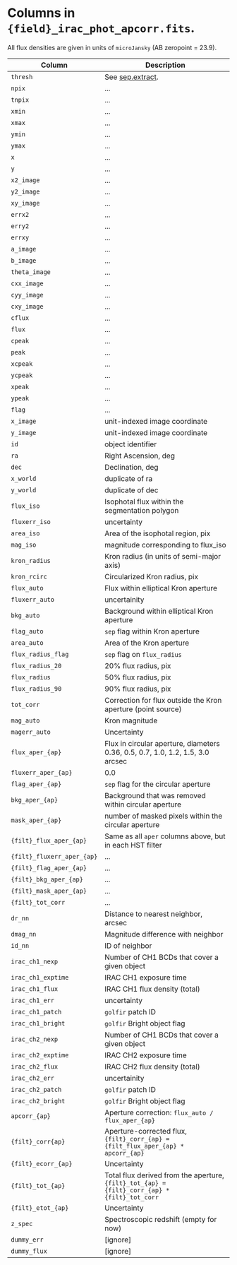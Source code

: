 Columns in ``{field}_irac_phot_apcorr.fits``.
=============================================

All flux densities are given in units of ``microJansky`` (AB zeropoint = 23.9).

|                     Column     |                                                                                          Description |
|     ----------------------     |                                                         -------------------------------------------- |
|                     ``thresh`` |                        See [sep.extract](https://sep.readthedocs.io/en/v1.0.x/api/sep.extract.html). |
|                       ``npix`` |                                                                                                  ... |
|                      ``tnpix`` |                                                                                                  ... |
|                       ``xmin`` |                                                                                                  ... |
|                       ``xmax`` |                                                                                                  ... |
|                       ``ymin`` |                                                                                                  ... |
|                       ``ymax`` |                                                                                                  ... |
|                          ``x`` |                                                                                                  ... |
|                          ``y`` |                                                                                                  ... |
|                   ``x2_image`` |                                                                                                  ... |
|                   ``y2_image`` |                                                                                                  ... |
|                   ``xy_image`` |                                                                                                  ... |
|                      ``errx2`` |                                                                                                  ... |
|                      ``erry2`` |                                                                                                  ... |
|                      ``errxy`` |                                                                                                  ... |
|                    ``a_image`` |                                                                                                  ... |
|                    ``b_image`` |                                                                                                  ... |
|                ``theta_image`` |                                                                                                  ... |
|                  ``cxx_image`` |                                                                                                  ... |
|                  ``cyy_image`` |                                                                                                  ... |
|                  ``cxy_image`` |                                                                                                  ... |
|                      ``cflux`` |                                                                                                  ... |
|                       ``flux`` |                                                                                                  ... |
|                      ``cpeak`` |                                                                                                  ... |
|                       ``peak`` |                                                                                                  ... |
|                     ``xcpeak`` |                                                                                                  ... |
|                     ``ycpeak`` |                                                                                                  ... |
|                      ``xpeak`` |                                                                                                  ... |
|                      ``ypeak`` |                                                                                                  ... |
|                       ``flag`` |                                                                                                  ... |
|                    ``x_image`` |                                                                        unit-indexed image coordinate |
|                    ``y_image`` |                                                                        unit-indexed image coordinate |
|                         ``id`` |                                                                                    object identifier |
|                         ``ra`` |                                                                                 Right Ascension, deg |
|                        ``dec`` |                                                                                     Declination, deg |
|                    ``x_world`` |                                                                                      duplicate of ra |
|                    ``y_world`` |                                                                                     duplicate of dec |
|                   ``flux_iso`` |                                                       Isophotal flux within the segmentation polygon |
|                ``fluxerr_iso`` |                                                                                          uncertainty |
|                   ``area_iso`` |                                                                    Area of the isophotal region, pix |
|                    ``mag_iso`` |                                                                  magnitude corresponding to flux_iso |
|                ``kron_radius`` |                                                            Kron radius (in units of semi-major axis) |
|                 ``kron_rcirc`` |                                                                        Circularized Kron radius, pix |
|                  ``flux_auto`` |                                                                 Flux within elliptical Kron aperture |
|               ``fluxerr_auto`` |                                                                                         uncertainity |
|                   ``bkg_auto`` |                                                           Background within elliptical Kron aperture |
|                  ``flag_auto`` |                                                                      `sep` flag within Kron aperture |
|                  ``area_auto`` |                                                                            Area of the Kron aperture |
|           ``flux_radius_flag`` |                                                                      ``sep`` flag on ``flux_radius`` |
|             ``flux_radius_20`` |                                                                                 20% flux radius, pix |
|                ``flux_radius`` |                                                                                 50% flux radius, pix |
|             ``flux_radius_90`` |                                                                                 90% flux radius, pix |
|                   ``tot_corr`` |                                         Correction for flux outside the Kron aperture (point source) |
|                   ``mag_auto`` |                                                                                       Kron magnitude |
|                ``magerr_auto`` |                                                                                          Uncertainty |
|             ``flux_aper_{ap}`` |                       Flux in circular aperture, diameters 0.36, 0.5, 0.7, 1.0, 1.2, 1.5, 3.0 arcsec |
|          ``fluxerr_aper_{ap}`` |                                                                                                  0.0 |
|             ``flag_aper_{ap}`` |                                                               ``sep`` flag for the circular aperture |
|              ``bkg_aper_{ap}`` |                                                 Background that was removed within circular aperture |
|             ``mask_aper_{ap}`` |                                                 number of masked pixels within the circular aperture |
|      ``{filt}_flux_aper_{ap}`` |                                           Same as all ``aper`` columns above, but in each HST filter |
|   ``{filt}_fluxerr_aper_{ap}`` |                                                                                                  ... |
|      ``{filt}_flag_aper_{ap}`` |                                                                                                  ... |
|       ``{filt}_bkg_aper_{ap}`` |                                                                                                  ... |
|      ``{filt}_mask_aper_{ap}`` |                                                                                                  ... |
|            ``{filt}_tot_corr`` |                                                                                                  ... |
|                      ``dr_nn`` |                                                                 Distance to nearest neighbor, arcsec |
|                    ``dmag_nn`` |                                                                   Magnitude difference with neighbor |
|                      ``id_nn`` |                                                                                       ID of neighbor |
|              ``irac_ch1_nexp`` |                                                         Number of CH1 BCDs that cover a given object |
|           ``irac_ch1_exptime`` |                                                                               IRAC CH1 exposure time |
|              ``irac_ch1_flux`` |                                                                        IRAC CH1 flux density (total) |
|               ``irac_ch1_err`` |                                                                                          uncertainty |
|             ``irac_ch1_patch`` |                                                                                  ``golfir`` patch ID |
|            ``irac_ch1_bright`` |                                                                        ``golfir`` Bright object flag |
|              ``irac_ch2_nexp`` |                                                         Number of CH1 BCDs that cover a given object |
|           ``irac_ch2_exptime`` |                                                                               IRAC CH2 exposure time |
|              ``irac_ch2_flux`` |                                                                        IRAC CH2 flux density (total) |
|               ``irac_ch2_err`` |                                                                                         uncertainity |
|             ``irac_ch2_patch`` |                                                                                  ``golfir`` patch ID |
|            ``irac_ch2_bright`` |                                                                        ``golfir`` Bright object flag |
|                ``apcorr_{ap}`` |                                                  Aperture correction: ``flux_auto / flux_aper_{ap}`` |
|            ``{filt}_corr{ap}`` |                   Aperture-corrected flux, ``{filt}_corr_{ap} = {filt_flux_aper_{ap} * apcorr_{ap}`` |
|          ``{filt}_ecorr_{ap}`` |                                                                                          Uncertainty |
|            ``{filt}_tot_{ap}`` |       Total flux derived from the aperture, ``{filt}_tot_{ap} = {filt}_corr_{ap} * {filt}_tot_corr`` |
|           ``{filt}_etot_{ap}`` |                                                                                          Uncertainty |
|                     ``z_spec`` |                                                               Spectroscopic redshift (empty for now) |
|                  ``dummy_err`` |                                                                                             [ignore] |
|                 ``dummy_flux`` |                                                                                             [ignore] |
